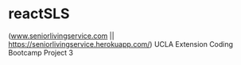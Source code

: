 # reactSLS
(www.seniorlivingservice.com || https://seniorlivingservice.herokuapp.com/) UCLA Extension Coding Bootcamp Project 3

